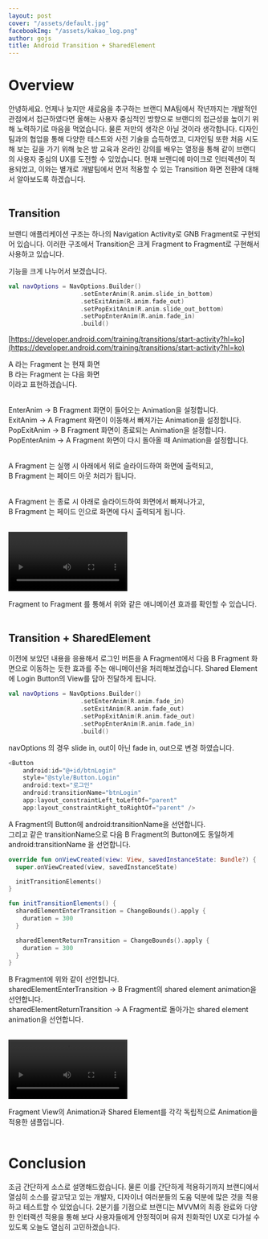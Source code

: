 ```yaml
---
layout: post
cover: "/assets/default.jpg"
facebookImg: "/assets/kakao_log.png"
author: gojs
title: Android Transition + SharedElement
---
```


# Overview

안녕하세요. 언제나 늦지만 새로움을 추구하는 브랜디 MA팀에서 작년까지는 개발적인 관점에서 접근하였다면 올해는 사용자 중심적인 방향으로 브랜디의 접근성을 높이기 위해 노력하기로 마음을 먹었습니다. 물론 저만의 생각은 아닐 것이라 생각합니다. 디자인팀과의 협업을 통해 다양한 테스트와 사전 기술을 습득하였고, 디자인팀 또한 처음 시도해 보는 길을 가기 위해 늦은 밤 교육과 온라인 강의를 배우는 열정을 통해 같이 브랜디의 사용자 중심의 UX를 도전할 수 있었습니다. 현재 브랜디에 마이크로 인터렉션이 적용되었고, 이와는 별개로 개발팀에서 먼저 적용할 수 있는 Transition 화면 전환에 대해서 알아보도록 하겠습니다.
<br /><br />

## Transition

브랜디 애플리케이션 구조는 하나의 Navigation Activity로 GNB Fragment로 구현되어 있습니다. 이러한 구조에서 Transition은 크게 Fragment to Fragment로 구현해서 사용하고 있습니다.

기능을 크게 나누어서 보겠습니다.

```kotlin
val navOptions = NavOptions.Builder()
                    .setEnterAnim(R.anim.slide_in_bottom)
                    .setExitAnim(R.anim.fade_out)
                    .setPopExitAnim(R.anim.slide_out_bottom)
                    .setPopEnterAnim(R.anim.fade_in)
                    .build()
```

[https://developer.android.com/training/transitions/start-activity?hl=ko](https://developer.android.com/training/transitions/start-activity?hl=ko)

A 라는 Fragment 는 현재 화면<br />
B 라는 Fragment 는 다음 화면<br />
이라고 표현하겠습니다.
<br /><br />

EnterAnim → B Fragment 화면이 들어오는 Animation을 설정합니다.<br />
ExitAnim → A Fragment 화면이 이동해서 빠져가는 Animation을 설정합니다.<br />
PopExitAnim → B Fragment 화면이 종료되는 Animation을 설정합니다.<br />
PopEnterAnim → A Fragment 화면이 다시 돌아올 때 Animation을 설정합니다.
<br /><br />

A Fragment 는 실행 시 아래에서 위로 슬라이드하여 화면에 출력되고,<br />
B Fragment 는 페이드 아웃 처리가 됩니다.
<br /><br />

A Fragment 는 종료 시 아래로 슬라이드하여 화면에서 빠져나가고,<br />
B Fragment 는 페이드 인으로 화면에 다시 출력되게 됩니다.
<br /><br />

<video controls="" preload="auto" style="width: 47%; pointer-events: auto; background-color: rgb(247, 246, 245);"><source src="{{site.url}}/assets/20200507/01.mp4"></video>

Fragment to Fragment 를 통해서 위와 같은 애니메이션 효과를 확인할 수 있습니다.
<br /><br />

## Transition + SharedElement

이전에 보았던 내용을 응용해서 로그인 버튼을 A Fragment에서 다음 B Fragment 화면으로 이동하는 듯한 효과를 주는 애니메이션을 처리해보겠습니다. Shared Element에 Login Button의 View를 담아 전달하게 됩니다.

```kotlin
val navOptions = NavOptions.Builder()
                    .setEnterAnim(R.anim.fade_in)
                    .setExitAnim(R.anim.fade_out)
                    .setPopExitAnim(R.anim.fade_out)
                    .setPopEnterAnim(R.anim.fade_in)
                    .build()
```

navOptions 의 경우 slide in, out이 아닌 fade in, out으로 변경 하였습니다.

```kotlin
<Button
    android:id="@+id/btnLogin"
    style="@style/Button.Login"
    android:text="로그인"
    android:transitionName="btnLogin"
    app:layout_constraintLeft_toLeftOf="parent"
    app:layout_constraintRight_toRightOf="parent" />
```

A Fragment의 Button에 android:transitionName을 선언합니다.<br />
그리고 같은 transitionName으로 다음 B Fragment의 Button에도 동일하게 android:transitionName 을 선언합니다.

```kotlin
override fun onViewCreated(view: View, savedInstanceState: Bundle?) {
  super.onViewCreated(view, savedInstanceState)

  initTransitionElements()
}

fun initTransitionElements() {
  sharedElementEnterTransition = ChangeBounds().apply {
    duration = 300
  }

  sharedElementReturnTransition = ChangeBounds().apply {
    duration = 300
  }
}

```

B Fragment에 위와 같이 선언합니다.<br />
sharedElementEnterTransition → B Fragment의 shared element animation을 선언합니다.<br />
sharedElementReturnTransition → A Fragment로 돌아가는 shared element animation을 선언합니다.
<br /><br />

<video controls="" preload="auto" style="width: 47%; pointer-events: auto; background-color: rgb(247, 246, 245);"><source src="{{site.url}}/assets/20200507/02.mp4"></video>

Fragment View의 Animation과 Shared Element를 각각 독립적으로 Animation을 적용한 샘플입니다.
<br /><br />

# Conclusion

조금 간단하게 소스로 설명해드렸습니다. 물론 이를 간단하게 적용하기까지 브랜디에서 열심히 소스를 갈고닦고 있는 개발자, 디자이너 여러분들의 도움 덕분에 많은 것을 적용하고 테스트할 수 있었습니다. 2분기를 기점으로 브랜디는 MVVM의 최종 완료와 다양한 인터랙션 적용을 통해 보다 사용자들에게 안정적이며 유저 친화적인 UX로 다가설 수 있도록 오늘도 열심히 고민하겠습니다.
